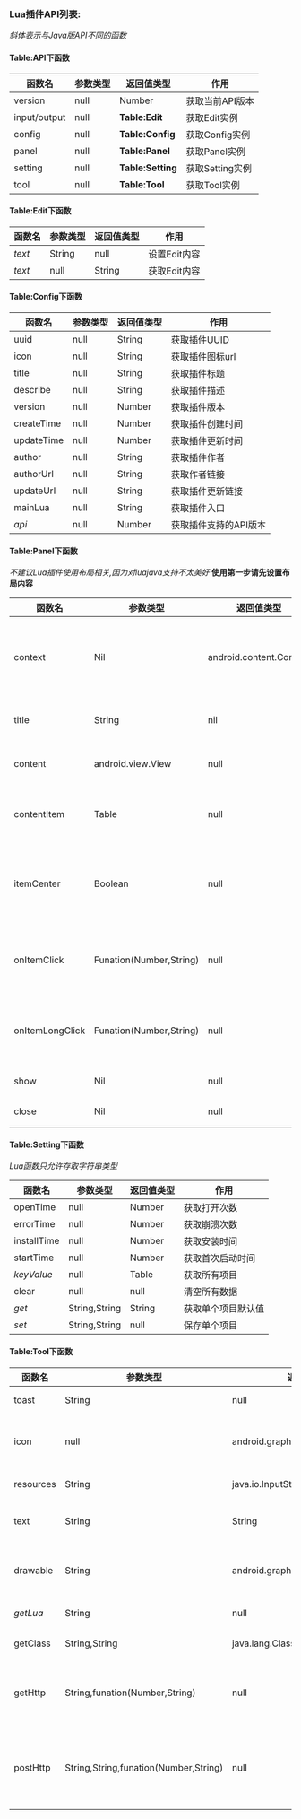 ### Lua插件API列表:

*斜体表示与Java版API不同的函数*

#### Table:API下函数

| 函数名          | 参数类型 | 返回值类型             | 作用          |
|--------------|------|-------------------|-------------|
| version      | null | Number            | 获取当前API版本   |
| input/output | null | **Table:Edit**    | 获取Edit实例    |
| config       | null | **Table:Config**  | 获取Config实例  |
| panel        | null | **Table:Panel**   | 获取Panel实例   |
| setting      | null | **Table:Setting** | 获取Setting实例 |
| tool         | null | **Table:Tool**    | 获取Tool实例    |

#### Table:Edit下函数

| 函数名    | 参数类型   | 返回值类型  | 作用       |
|--------|--------|--------|----------|
| *text* | String | null   | 设置Edit内容 |
| *text* | null   | String | 获取Edit内容 |

#### Table:Config下函数

| 函数名        | 参数类型 | 返回值类型  | 作用           |
|------------|------|--------|--------------|
| uuid       | null | String | 获取插件UUID     |
| icon       | null | String | 获取插件图标url    |
| title      | null | String | 获取插件标题       |
| describe   | null | String | 获取插件描述       |
| version    | null | Number | 获取插件版本       |
| createTime | null | Number | 获取插件创建时间     |
| updateTime | null | Number | 获取插件更新时间     |
| author     | null | String | 获取插件作者       |
| authorUrl  | null | String | 获取作者链接       |
| updateUrl  | null | String | 获取插件更新链接     |
| mainLua    | null | String | 获取插件入口       |
| *api*      | null | Number | 获取插件支持的API版本 |

#### Table:Panel下函数

*不建议Lua插件使用布局相关,因为对luajava支持不太美好*
**使用第一步请先设置布局内容**

| 函数名             | 参数类型                    | 返回值类型                   | 作用             |
|-----------------|-------------------------|-------------------------|----------------|
| context         | Nil                     | android.content.Context | 获取用于创建View的上下文 |
| title           | String                  | nil                     | 用于设置标题         |
| content         | android.view.View       | null                    | 设置弹窗内容         |
| contentItem     | Table                   | null                    | 设置弹窗列表内容       |
| itemCenter      | Boolean                 | null                    | 设置Item布局项目是否居中 |
| onItemClick     | Funation(Number,String) | null                    | 设置弹窗列表点击事件     |
| onItemLongClick | Funation(Number,String) | null                    | 设置弹窗列表长按事件     |
| show            | Nil                     | null                    | 拉起弹窗           |
| close           | Nil                     | null                    | 关闭弹窗           |

#### Table:Setting下函数

*Lua函数只允许存取字符串类型*

| 函数名         | 参数类型          | 返回值类型  | 作用        |
|-------------|---------------|--------|-----------|
| openTime    | null          | Number | 获取打开次数    |
| errorTime   | null          | Number | 获取崩溃次数    |
| installTime | null          | Number | 获取安装时间    |
| startTime   | null          | Number | 获取首次启动时间  |
| *keyValue*  | null          | Table  | 获取所有项目    |
| clear       | null          | null   | 清空所有数据    |
| *get*       | String,String | String | 获取单个项目默认值 |
| *set*       | String,String | null   | 保存单个项目    |

#### Table:Tool下函数

| 函数名       | 参数类型                                  | 返回值类型                              | 作用                              |
|-----------|---------------------------------------|------------------------------------|---------------------------------|
| toast     | String                                | null                               | 展示Toast                         |
| icon      | null                                  | android.graphics.drawable.Drawable | 获取插件图标Drawable对象                |
| resources | String                                | java.io.InputStream                | 获取插件包内文件                        |
| text      | String                                | String                             | 获取插件包内文本文件内容                    |
| drawable  | String                                | android.graphics.drawable.Drawable | 获取插件包内图片文件Drawable              |
| *getLua*  | String                                | null                               | **没有这个东西**                      |
| getClass  | String,String                         | java.lang.Class                    | 加载dex文件                         |
| getHttp   | String,funation(Number,String)        | null                               | Http-GET请求(url,回调(状态码,内容))      |
| postHttp  | String,String,funation(Number,String) | null                               | Http-POST请求(url,参数链,回调(状态码,内容)) |


